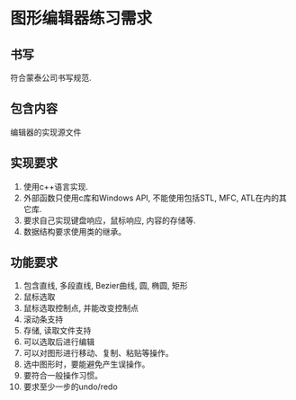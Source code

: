 <h1>图形编辑器练习需求</h1>

<h2>书写</h2>

<p>符合蒙泰公司书写规范.</p>

<h2>包含内容</h2>

<p>编辑器的实现源文件</p>

<h2>实现要求</h2>

<ol>
<li>使用c++语言实现.</li>
<li>外部函数只使用c库和Windows API, 不能使用包括STL, MFC, ATL在内的其它库.</li>
<li>要求自己实现键盘响应，鼠标响应, 内容的存储等.</li>
<li>数据结构要求使用类的继承。</li>
</ol>

<h2>功能要求</h2>

<ol>
<li>包含直线, 多段直线, Bezier曲线, 圆, 椭圆, 矩形</li>
<li>鼠标选取</li>
<li>鼠标选取控制点, 并能改变控制点</li>
<li>滚动条支持</li>
<li>存储, 读取文件支持</li>
<li>可以选取后进行编辑 </li>
<li>可以对图形进行移动、复制、粘贴等操作。</li>
<li>选中图形时，要能避免产生误操作。</li>
<li>要符合一般操作习惯。</li>
<li>要求至少一步的undo/redo</li>
</ol>
